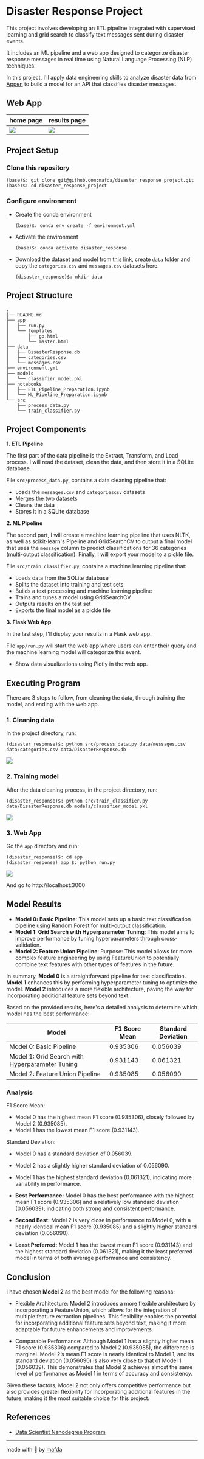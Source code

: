 # Disaster Response Project

This project involves developing an ETL pipeline integrated with supervised
learning and grid search to classify text messages sent during disaster events. 

It includes an ML pipeline and a web app designed to categorize disaster
response messages in real time using Natural Language Processing (NLP)
techniques.

 In this project, I'll apply data engineering skills to analyze disaster data
 from [Appen](https://www.figure-eight.com/) to build a model for an API that
 classifies disaster messages.

## Web App


| home page                          | results page                            |
| ---------------------------------- | --------------------------------------- |
| ![](assets/Disasters_graphics.jpg) | ![](assets/Disasters_model_results.jpg) |

## Project Setup

### Clone this repository

```shell
(base)$: git clone git@github.com:mafda/disaster_response_project.git
(base)$: cd disaster_response_project
```

### Configure environment

- Create the conda environment

    ```shell
    (base)$: conda env create -f environment.yml
    ```

- Activate the environment

    ```shell
    (base)$: conda activate disaster_response
    ```

- Download the dataset and model from [this
  link](https://drive.google.com/drive/folders/1uNqCHmE__m9tEV-pgvkBcu4iJFfkaSbN?usp=share_link),
  create `data` folder and copy the `categories.csv` and `messages.csv` datasets
  here.

    ```shell
    (disaster_response)$: mkdir data
    ```

## Project Structure

```shell
.
├── README.md
├── app
│   ├── run.py
│   └── templates
│       ├── go.html
│       └── master.html
├── data
│   ├── DisasterResponse.db
│   ├── categories.csv
│   └── messages.csv
├── environment.yml
├── models
│   └── classifier_model.pkl
├── notebooks
│   ├── ETL_Pipeline_Preparation.ipynb
│   └── ML_Pipeline_Preparation.ipynb
└── src
    ├── process_data.py
    └── train_classifier.py
```

## Project Components

**1. ETL Pipeline**

The first part of the data pipeline is the Extract, Transform, and Load process.
I will read the dataset, clean the data, and then store it in a SQLite database.

File `src/process_data.py`, contains a data cleaning pipeline that:
* Loads the `messages.csv` and `categoriescsv` datasets
* Merges the two datasets
* Cleans the data
* Stores it in a SQLite database

**2. ML Pipeline**

The second part, I will create a machine learning pipeline that uses NLTK, as
well as scikit-learn's Pipeline and GridSearchCV to output a final model that
uses the `message` column to predict classifications for 36 categories
(multi-output classification). Finally, I will export your model to a pickle
file. 

File `src/train_classifier.py`, contains a machine learning pipeline that:
* Loads data from the SQLite database
* Splits the dataset into training and test sets
* Builds a text processing and machine learning pipeline
* Trains and tunes a model using GridSearchCV
* Outputs results on the test set
* Exports the final model as a pickle file

**3. Flask Web App**

In the last step, I'll display your results in a Flask web app.

File `app/run.py` will start the web app where users can enter their query and
the machine learning model will categorize this event.
* Show data visualizations using Plotly in the web app.

## Executing Program

There are 3 steps to follow, from cleaning the data, through training the model,
and ending with the web app.

### 1. Cleaning data

In the project directory, run:

```shell
(disaster_response)$: python src/process_data.py data/messages.csv data/categories.csv data/DisasterResponse.db
```

![](assets/clean_data.png)

### 2. Training model

After the data cleaning process, in the project directory, run:

```shell
(disaster_response)$: python src/train_classifier.py data/DisasterResponse.db models/classifier_model.pkl
```

![](assets/training_data.png)

### 3. Web App

Go the `app` directory and run:

```shell
(disaster_response)$: cd app
(disaster_response) app $: python run.py
```
![](assets/web_app.png)

And go to http://localhost:3000

## Model Results

* **Model 0: Basic Pipeline**: This model sets up a basic text classification
  pipeline using Random Forest for multi-output classification.
* **Model 1: Grid Search with Hyperparameter Tuning**: This model aims to
  improve performance by tuning hyperparameters through cross-validation.
* **Model 2: Feature Union Pipeline**: Purpose: This model allows for more
  complex feature engineering by using FeatureUnion to potentially combine text
  features with other types of features in the future.

In summary, **Model 0** is a straightforward pipeline for text classification.
**Model 1** enhances this by performing hyperparameter tuning to optimize the
model. **Model 2** introduces a more flexible architecture, paving the way for
incorporating additional feature sets beyond text.

Based on the provided results, here's a detailed analysis to determine which
model has the best performance:

| Model                                           | F1 Score Mean | Standard Deviation |
| ----------------------------------------------- | ------------- | ------------------ |
| Model 0: Basic Pipeline                         | 0.935306      | 0.056039           |
| Model 1: Grid Search with Hyperparameter Tuning | 0.931143      | 0.061321           |
| Model 2: Feature Union Pipeline                 | 0.935085      | 0.056090           |
  
### Analysis

F1 Score Mean:

* Model 0 has the highest mean F1 score (0.935306), closely followed by Model 2
  (0.935085).
* Model 1 has the lowest mean F1 score (0.931143).

Standard Deviation:

* Model 0 has a standard deviation of 0.056039.
* Model 2 has a slightly higher standard deviation of 0.056090.
* Model 1 has the highest standard deviation (0.061321), indicating more
  variability in performance.

* **Best Performance:** Model 0 has the best performance with the highest mean
  F1 score (0.935306) and a relatively low standard deviation (0.056039),
  indicating both strong and consistent performance.
* **Second Best:** Model 2 is very close in performance to Model 0, with a
  nearly identical mean F1 score (0.935085) and a slightly higher standard
  deviation (0.056090).
* **Least Preferred:** Model 1 has the lowest mean F1 score (0.931143) and the
  highest standard deviation (0.061321), making it the least preferred model in
  terms of both average performance and consistency.

## Conclusion

I have chosen **Model 2** as the best model for the following reasons:

* Flexible Architecture: Model 2 introduces a more flexible architecture by
  incorporating a FeatureUnion, which allows for the integration of multiple
  feature extraction pipelines. This flexibility enables the potential for
  incorporating additional feature sets beyond text, making it more adaptable
  for future enhancements and improvements.

* Comparable Performance: Although Model 1 has a slightly higher mean F1 score
  (0.935306) compared to Model 2 (0.935085), the difference is marginal. Model
  2’s mean F1 score is nearly identical to Model 1, and its standard deviation
  (0.056090) is also very close to that of Model 1 (0.056039). This demonstrates
  that Model 2 achieves almost the same level of performance as Model 1 in terms
  of accuracy and consistency.

Given these factors, Model 2 not only offers competitive performance but also
provides greater flexibility for incorporating additional features in the
future, making it the most suitable choice for this project.

## References

- [Data Scientist Nanodegree
  Program](https://www.udacity.com/course/data-scientist-nanodegree--nd025)

---

made with 💙 by [mafda](https://mafda.github.io/)
